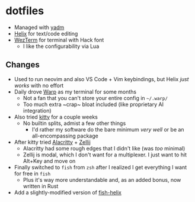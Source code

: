 # dotfiles
- Managed with [yadm](https://yadm.io)
- [Helix](https://helix-editor.com) for text/code editing
- [WezTerm](https://wezfurlong.org/wezterm/) for terminal with Hack font
  - I like the configurability via Lua

## Changes
- Used to run neovim and also VS Code + Vim keybindings, but Helix *just works* with no effort
- Daily drove [Warp](https://www.warp.dev) as my terminal for some months
  - Not a fan that you can't store your entire config in `~/.warp/`
  - Too much extra ~crap~ bloat included (like proprietary AI integration)
- Also tried [kitty](https://sw.kovidgoyal.net/kitty/) for a couple weeks
  - No builtin splits, admist a few other things
    - I'd rather my software do the bare minimum *very well* or be an all-encompassing package
- After kitty tried [Alacritty](https://alacritty.org) + [Zellij](https://zellij.dev)
  - Alacritty had some rough edges that I didn't like (was _too_ minimal)
  - Zellij is modal, which I don't want for a multiplexer. I just want to hit Alt+Key and move on
- Finally switched to `fish` from `zsh` after I realized I get everything I want for free in `fish`
  - Plus it's way more understandable and, as an added bonus, now written in Rust
- Add a slightly-modified version of [fish-helix](https://github.com/sshilovsky/fish-helix)
